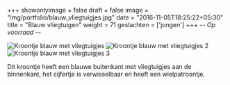 +++
showonlyimage = false
draft = false
image = "img/portfolio/blauw_vliegtuigjes.jpg"
date = "2016-11-05T18:25:22+05:30"
title = "Blauw vliegtuigen"
weight = 71
geslachten = ['jongen']
+++
*-- Op voorraad --*

<!--more-->
![Kroontje blauw met vliegtuigjes][1]
![Kroontje blauw met vliegtuigjes 2][2]
![Kroontje blauw met vliegtuigjes 3][3]

Dit kroontje heeft een blauwe buitenkant met vliegtuigjes aan de binnenkant, het cijfertje is verwisselbaar en heeft een wielpatroontje.

[1]: /img/portfolio/blauw_vliegtuigjes.jpg
[2]: /img/portfolio/alternatieven/blauw_vliegtuigjes2.jpg
[3]: /img/portfolio/alternatieven/blauw_vliegtuigjes3.jpg